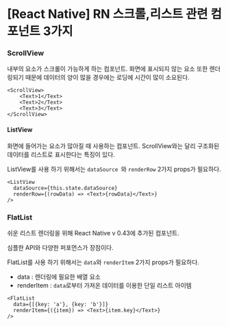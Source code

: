 # [React Native] RN 스크롤,리스트 관련 컴포넌트 3가지

### ScrollView

내부의 요소가 스크롤이 가능하게 하는 컴포넌트. 화면에 표시되지 않는 요소 또한 렌더링되기 때문에 데이터의 양이 많을 경우에는 로딩에 시간이 많이 소요된다.

```react
<ScrollView>
    <Text>1</Text>
    <Text>2</Text>
    <Text>3</Text>
</ScrollView>
```



#### ListView

화면에 들어가는 요소가 많아질 때 사용하는 컴포넌트. ScrollView와는 달리 구조화된 데이터를 리스트로 표시한다는 특징이 있다. 

ListView를 사용 하기 위해서는 `dataSource `와 `renderRow` 2가지 props가 필요하다.

```react
<ListView
  dataSource={this.state.dataSource}
  renderRow={(rowData) => <Text>{rowData}</Text>}
/>
```



### FlatList

쉬운 리스트 렌더링을 위해 React Native v 0.43에 추가된 컴포넌트.

심플한 API와 다양한 퍼포먼스가 장점이다.

FlatList를 사용 하기 위해서는 `data`와 `renderItem` 2가지 props가 필요하다.

- data : 렌더링에 필요한 배열 요소
- renderItem : `data`로부터 가져온 데이터를 이용한 단일 리스트 아이템



```react
<FlatList
  data={[{key: 'a'}, {key: 'b'}]}
  renderItem={({item}) => <Text>{item.key}</Text>}
/>
```

